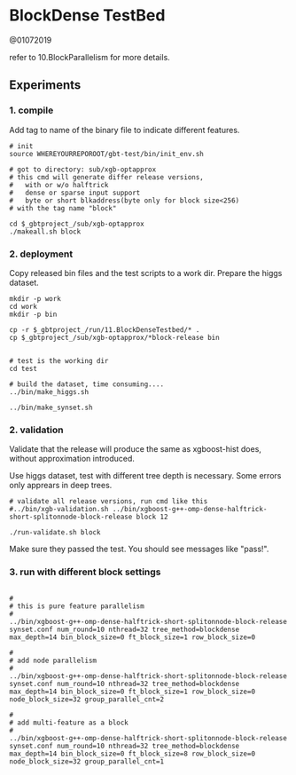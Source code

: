 BlockDense TestBed 
=================================

@01072019

refer to 10.BlockParallelism for more details.

## Experiments

### 1. compile

Add tag to name of the binary file to indicate different features.

```
# init
source WHEREYOURREPOROOT/gbt-test/bin/init_env.sh 

# got to directory: sub/xgb-optapprox
# this cmd will generate differ release versions, 
#   with or w/o halftrick
#   dense or sparse input support
#   byte or short blkaddress(byte only for block size<256)
# with the tag name "block"

cd $_gbtproject_/sub/xgb-optapprox
./makeall.sh block

```

### 2. deployment

Copy released bin files and the test scripts to a work dir.
Prepare the higgs dataset.

```
mkdir -p work
cd work
mkdir -p bin

cp -r $_gbtproject_/run/11.BlockDenseTestbed/* .
cp $_gbtproject_/sub/xgb-optapprox/*block-release bin


# test is the working dir
cd test

# build the dataset, time consuming....
../bin/make_higgs.sh

../bin/make_synset.sh

```

### 2. validation

Validate that the release will produce the same as xgboost-hist does, without approximation introduced.

Use higgs dataset, test with different tree depth is necessary. Some errors only apprears in deep trees.

```
# validate all release versions, run cmd like this
#../bin/xgb-validation.sh ../bin/xgboost-g++-omp-dense-halftrick-short-splitonnode-block-release block 12

./run-validate.sh block

```

Make sure they passed the test. You should see messages like "pass!".

### 3. run with different block settings

```

#
# this is pure feature parallelism
#
../bin/xgboost-g++-omp-dense-halftrick-short-splitonnode-block-release synset.conf num_round=10 nthread=32 tree_method=blockdense max_depth=14 bin_block_size=0 ft_block_size=1 row_block_size=0 

#
# add node parallelism
#
../bin/xgboost-g++-omp-dense-halftrick-short-splitonnode-block-release synset.conf num_round=10 nthread=32 tree_method=blockdense max_depth=14 bin_block_size=0 ft_block_size=1 row_block_size=0 node_block_size=32 group_parallel_cnt=2

#
# add multi-feature as a block
#
../bin/xgboost-g++-omp-dense-halftrick-short-splitonnode-block-release synset.conf num_round=10 nthread=32 tree_method=blockdense max_depth=14 bin_block_size=0 ft_block_size=8 row_block_size=0 node_block_size=32 group_parallel_cnt=1


```








